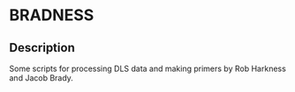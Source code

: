 # BRADNESS

## Description

Some scripts for processing DLS data and making primers by Rob Harkness and Jacob Brady.



